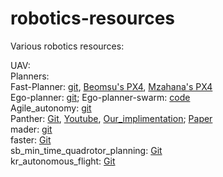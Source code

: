 # robotics-resources
Various robotics resources:

UAV:  
Planners:  
Fast-Planner: [git](https://github.com/HKUST-Aerial-Robotics/Fast-Planner), [Beomsu's PX4](https://github.com/beomsu7/Fast-Planner), [Mzahana's  PX4](https://github.com/mzahana/px4_fast_planner)  
Ego-planner: [git](https://github.com/ZJU-FAST-Lab/ego-planner); Ego-planner-swarm: [code](https://github.com/ZJU-FAST-Lab/ego-planner-swarm)  
Agile_autonomy: [git](https://github.com/uzh-rpg/agile_autonomy)  
Panther: [Git](https://github.com/mit-acl/panther), [Youtube](https://youtu.be/jKmyW6v73tY), [Our_implimentation](https://youtu.be/uFpT98AYgRE); [Paper](https://arxiv.org/pdf/2103.06372.pdf)  
mader: [git](https://github.com/mit-acl/mader)   
faster: [Git](https://github.com/mit-acl/faster)  
sb_min_time_quadrotor_planning: [Git](https://github.com/uzh-rpg/sb_min_time_quadrotor_planning)  
kr_autonomous_flight: [Git](https://github.com/KumarRobotics/kr_autonomous_flight)  
